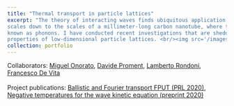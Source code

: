 ```yaml
---
title: "Thermal transport in particle lattices"
excerpt: "The theory of interacting waves finds ubiquitous application in nature, from the planetary
scales down to the scales of a millimeter-long carbon nanotube, where thermal conduction is due to interactions of reticular oscillations 
known as phonons. I have conducted recent investigations that are shedding new light on the anomalous thermal conduction
properties of low-dimensional particle lattices. <br/><img src='/images/image2c.PNG' style='width:900px;'>"
collection: portfolio
---
```

Collaborators: [Miguel Onorato](http://personalpages.to.infn.it/~onorato/Home.html), [Davide Proment](https://davideproment.github.io/research/), [Lamberto Rondoni](http://calvino.polito.it/~rondoni/), [Francesco De Vita](https://scholar.google.com/citations?hl=it&user=plb8t7EAAAAJ&view_op=list_works&sortby=pubdate)<br><br>
Project publications: [Ballistic and Fourier transport FPUT (PRL 2020)](/publication/2020-07-07-coexistence-ballistic-Fourier), [Negative temperatures for the wave kinetic equation (preprint 2020)](/publication/preprint1)
